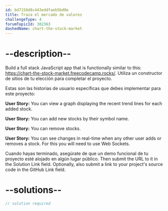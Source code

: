```yaml
---
id: bd7158d8c443eddfaeb5bd0e
title: Traza el mercado de valores
challengeType: 4
forumTopicId: 302363
dashedName: chart-the-stock-market
---
```


# --description--

Build a full stack JavaScript app that is functionally similar to this: <a href="https://chart-the-stock-market.freecodecamp.rocks/" target="_blank" rel="noopener noreferrer nofollow">https://chart-the-stock-market.freecodecamp.rocks/</a>. Utiliza un constructor de sitios de tu elección para completar el proyecto.

Estas son las historias de usuario específicas que debes implementar para este proyecto:

**User Story:** You can view a graph displaying the recent trend lines for each added stock.

**User Story:** You can add new stocks by their symbol name.

**User Story:** You can remove stocks.

**User Story:** You can see changes in real-time when any other user adds or removes a stock. For this you will need to use Web Sockets.

Cuando hayas terminado, asegúrate de que un demo funcional de tu proyecto esté alojado en algún lugar público. Then submit the URL to it in the Solution Link field. Optionally, also submit a link to your project's source code in the GitHub Link field.

# --solutions--

```js
// solution required
```
